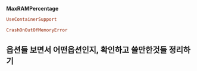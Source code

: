**MaxRAMPercentage**
```ruby
UseContainerSupport
```

```ruby
CrashOnOutOfMemoryError
```


## 옵션들 보면서 어떤옵션인지, 확인하고 쓸만한것들 정리하기

